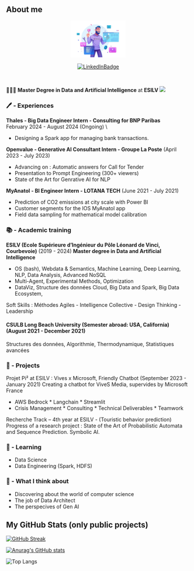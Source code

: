## About me
<p align="center">
  <img src="https://github.com/sevlfb/sevlfb/blob/main/img/dev.png" width="150"/>
</p>

<div id="badges" align="center">
  <a href="https://www.linkedin.com/in/s%C3%A9verin-lef%C3%A9bure-27880a1a8/">
    <img src="https://img.shields.io/badge/LinkedIn-blue?logo=linkedin&logoColor=white" alt="LinkedInBadge"/>
  </a>
</div>

<p align="center">
  <img src="https://komarev.com/ghpvc/?username=sevlfb&style=flat-square&color=blue" alt=""/>
</p>


🧑🏻‍🎓 **Master Degree in Data and Artificial Intelligence** at **ESILV** <img src="https://github.com/sevlfb/sevlfb/blob/main/img/esilv.png" width="150"/>


### 🖊️ - Experiences
**Thales - Big Data Engineer Intern - Consulting for BNP Paribas** \
February 2024 - August 2024 (Ongoing) \
* Designing a Spark app for managing bank transactions.

**Openvalue - Generative AI Consultant Intern - Groupe La Poste** (April 2023 - July 2023)
* Advancing on : Automatic answers for Call for Tender
* Presentation to Prompt Engineering (300+ viewers)
* State of the Art for Genrative AI for NLP

**MyAnatol - BI Engineer Intern - LOTANA TECH** (June 2021 - July 2021)
* Prediction of CO2 emissions at city scale with Power BI
* Customer segments for the IOS MyAnatol app
* Field data sampling for mathematical model calibration

### 📚 - Academic training
**ESILV (Ecole Supérieure d’Ingénieur du Pôle Léonard de Vinci, Courbevoie)** (2019 - 2024)
**Master degree in Data and Artificial Intelligence**
* OS (bash), Webdata & Semantics, Machine Learning, Deep Learning, NLP, Data Analysis, Advanced NoSQL
* Multi-Agent, Experimental Methods, Optimization
* DataViz, Structure des données Cloud, Big Data and Spark, Big Data Ecosystem, 

Soft Skills : Méthodes Agiles - Intelligence Collective - Design Thinking - Leadership

#### CSULB Long Beach University (Semester abroad: USA, California) (August 2021 - December 2021)
Structures des données, Algorithmie, Thermodynamique, Statistiques avancées


### 🔭 - Projects
Projet Pi² at ESILV : Vives x Microsoft, Friendly Chatbot (September 2023 - January 2021)
Creating a chatbot for ViveS Media, supervides by Microsoft France
* AWS Bedrock * Langchain * Streamlit
* Crisis Management * Consulting * Technical Deliverables * Teamwork

Recherche Track – 4th year at ESILV - (Touristic behavior prediction)
Progress of a research project : State of the Art of Probabilistic Automata and Sequence Prediction. Symbolic AI.


### 🌱 - Learning
* Data Science
* Data Engineering (Spark, HDFS)

### 🤔 - What I think about
* Discovering about the world of computer science
* The job of Data Architect
* The perspecives of Gen AI

<!--
- 👯 I’m looking to collaborate on ...
- 🤔 I’m looking for help with ...
- 💬 Ask me about ...
- 📫 How to reach me: ...
- 😄 Pronouns: ...
- ⚡ Fun fact: ...
-->

## My GitHub Stats (only public projects)

[![GitHub Streak](http://github-readme-streak-stats.herokuapp.com?user=sevlfb&theme=dark&background=000000)](https://git.io/streak-stats)

[![Anurag's GitHub stats](https://github-readme-stats.vercel.app/api?username=sevlfb&hide=stars,issues&show_icons=true&rank_icon=github&include_all_commits=true&title_color=FCFBFC&text_color=FFFFF0&bg_color=0.1,792FAD,A54A99&hide_border=true)](https://github.com/anuraghazra/github-readme-stats) 

<!--[![Readme Card](https://github-readme-stats.vercel.app/api/pin/?username=sevlfb&repo=github-readme-stats)](https://github.com/anuraghazra/github-readme-stats)-->

![Top Langs](https://github-readme-stats.vercel.app/api/top-langs/?username=sevlfb&size_weight=0.5&count_weight=0.5&layout=donut&title_color=FCFBFC&text_color=FFFFF0&bg_color=0.1,792FAD,A54A99&hide_border=true)

<!--[![Harlok's WakaTime stats](https://github-readme-stats.vercel.app/api/wakatime?username=sevlfb&layout=compact)](https://github.com/anuraghazra/github-readme-stats)-->
